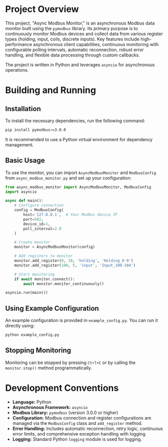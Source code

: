 # Project Overview

This project, "Async Modbus Monitor," is an asynchronous Modbus data monitor built using the `pymodbus` library. Its primary purpose is to continuously monitor Modbus devices and collect data from various register types (holding, input, coils, discrete inputs). Key features include high-performance asynchronous client capabilities, continuous monitoring with configurable polling intervals, automatic reconnection, robust error handling, and flexible data processing through custom callbacks.

The project is written in Python and leverages `asyncio` for asynchronous operations.

# Building and Running

## Installation

To install the necessary dependencies, run the following command:

```bash
pip install pymodbus>=3.0.0
```

It is recommended to use a Python virtual environment for dependency management.

## Basic Usage

To use the monitor, you can import `AsyncModbusMonitor` and `ModbusConfig` from `async_modbus_monitor.py` and set up your configuration:

```python
from async_modbus_monitor import AsyncModbusMonitor, ModbusConfig
import asyncio

async def main():
    # Configure connection
    config = ModbusConfig(
        host='127.0.0.1',  # Your Modbus device IP
        port=502,
        device_id=1,
        poll_interval=2.0
    )

    # Create monitor
    monitor = AsyncModbusMonitor(config)

    # Add registers to monitor
    monitor.add_register(0, 10, 'holding', 'Holding_0-9')
    monitor.add_register(100, 5, 'input', 'Input_100-104')

    # Start monitoring
    if await monitor.connect():
        await monitor.monitor_continuously()

asyncio.run(main())
```

## Using Example Configuration

An example configuration is provided in `example_config.py`. You can run it directly using:

```bash
python example_config.py
```

## Stopping Monitoring

Monitoring can be stopped by pressing `Ctrl+C` or by calling the `monitor.stop()` method programmatically.

# Development Conventions

*   **Language:** Python
*   **Asynchronous Framework:** `asyncio`
*   **Modbus Library:** `pymodbus` (version 3.0.0 or higher)
*   **Configuration:** Modbus connection and register configurations are managed via the `ModbusConfig` class and `add_register` method.
*   **Error Handling:** Includes automatic reconnection, retry logic, continuous error limits, and comprehensive exception handling with logging.
*   **Logging:** Standard Python `logging` module is used for logging.
